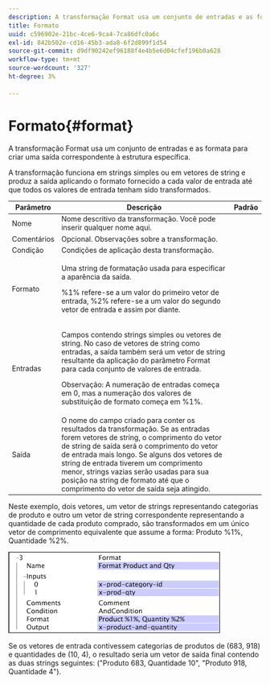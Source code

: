 ```yaml
---
description: A transformação Format usa um conjunto de entradas e as formata para criar uma saída correspondente à estrutura específica.
title: Formato
uuid: c596902e-21bc-4ce6-9ca4-7ca86dfc0a6c
exl-id: 842b502e-cd16-45b3-ada8-6f2d899f1d54
source-git-commit: d9df90242ef96188f4e4b5e6d04cfef196b0a628
workflow-type: tm+mt
source-wordcount: '327'
ht-degree: 3%

---
```


# Formato{#format}

A transformação Format usa um conjunto de entradas e as formata para criar uma saída correspondente à estrutura específica.

A transformação funciona em strings simples ou em vetores de string e produz a saída aplicando o formato fornecido a cada valor de entrada até que todos os valores de entrada tenham sido transformados.

<table id="table_3953C993167248AA9A47964A51C4AB5D"> 
 <thead> 
  <tr> 
   <th colname="col1" class="entry"> Parâmetro </th> 
   <th colname="col2" class="entry"> Descrição </th> 
   <th colname="col3" class="entry"> Padrão </th> 
  </tr> 
 </thead>
 <tbody> 
  <tr> 
   <td colname="col1"> Nome </td> 
   <td colname="col2"> Nome descritivo da transformação. Você pode inserir qualquer nome aqui. </td> 
   <td colname="col3"></td> 
  </tr> 
  <tr> 
   <td colname="col1"> Comentários </td> 
   <td colname="col2"> Opcional. Observações sobre a transformação. </td> 
   <td colname="col3"></td> 
  </tr> 
  <tr> 
   <td colname="col1"> Condição </td> 
   <td colname="col2"> Condições de aplicação desta transformação. </td> 
   <td colname="col3"></td> 
  </tr> 
  <tr> 
   <td colname="col1"> Formato </td> 
   <td colname="col2"> <p>Uma string de formatação usada para especificar a aparência da saída. </p> <p> %1% refere-se a um valor do primeiro vetor de entrada, %2% refere-se a um valor do segundo vetor de entrada e assim por diante. </p> </td> 
   <td colname="col3"></td> 
  </tr> 
  <tr> 
   <td colname="col1"> Entradas </td> 
   <td colname="col2"> <p>Campos contendo strings simples ou vetores de string. No caso de vetores de string como entradas, a saída também será um vetor de string resultante da aplicação do parâmetro <span class="wintitle"> Format</span> para cada conjunto de valores de entrada. </p> <p> <p>Observação:  A numeração de entradas começa em 0, mas a numeração dos valores de substituição de formato começa em %1%. </p> </p> </td> 
   <td colname="col3"></td> 
  </tr> 
  <tr> 
   <td colname="col1"> Saída </td> 
   <td colname="col2"> O nome do campo criado para conter os resultados da transformação. Se as entradas forem vetores de string, o comprimento do vetor de string de saída será o comprimento do vetor de entrada mais longo. Se alguns dos vetores de string de entrada tiverem um comprimento menor, strings vazias serão usadas para sua posição na string de formato até que o comprimento do vetor de saída seja atingido. </td> 
   <td colname="col3"></td> 
  </tr> 
 </tbody> 
</table>

Neste exemplo, dois vetores, um vetor de strings representando categorias de produto e outro um vetor de string correspondente representando a quantidade de cada produto comprado, são transformados em um único vetor de comprimento equivalente que assume a forma: Produto %1%, Quantidade %2%.

![](assets/cfg_TransformationType_Format.png)

Se os vetores de entrada contivessem categorias de produtos de (683, 918) e quantidades de (10, 4), o resultado seria um vetor de saída final contendo as duas strings seguintes: (&quot;Produto 683, Quantidade 10&quot;, &quot;Produto 918, Quantidade 4&quot;).
